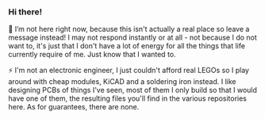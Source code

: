 ### Hi there!

💬 I’m not here right now, because this isn't actually a real place so leave a message instead! I may not respond instantly or at all - not because I do not want to, it's just that I don't have a lot of energy for all the things that life currently require of me. Just know that I wanted to.

⚡ I'm not an electronic engineer, I just couldn't afford real LEGOs so I play around with cheap modules, KiCAD and a soldering iron instead. I like designing PCBs of things I've seen, most of them I only build so that I would have one of them, the resulting files you'll find in the various repositories here. As for guarantees, there are none.
